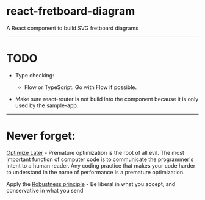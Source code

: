 # react-fretboard-diagram

A React component to build SVG fretboard diagrams


----

# TODO

- Type checking:
    - Flow or TypeScript. Go with Flow if possible.

- Make sure react-router is not build into the component because it is only used by the sample-app.
----

# Never forget:

[Optimize Later](http://wiki.c2.com/?OptimizeLater) - Premature optimization is the root of all evil. The most important 
function of computer code is to communicate the programmer's intent to a human reader. Any coding practice that makes 
your code harder to understand in the name of performance is a premature optimization.

Apply the [Robustness principle](https://en.wikipedia.org/wiki/Robustness_principle) - Be liberal in what you accept, and conservative in what you send



